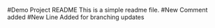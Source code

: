#Demo Project README
This is a simple readme file.
#New Comment added
#New Line Added for branching updates